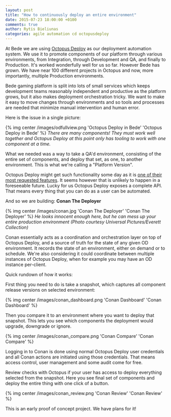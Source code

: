 ```yaml
---
layout: post
title: "How to continuously deploy an entire environment"
date: 2015-07-23 18:00:00 +0100
comments: true
author: Rytis Bieliunas
categories: agile automation cd octopusdeploy
---
```


At Bede we are using [Octopus Deploy](https://octopusdeploy.com/) as our deployment automation system. We use it to promote components of our platform through various environments, from Integration, through Development and QA, and finally to Production. It's worked wonderfully well for us so far. However Bede has grown. We have near 100 different projects in Octopus and now, more importantly, multiple Production environments.

<!-- more -->

Bede gaming platform is split into lots of small services which keeps development teams reasonably independent and productive as the platform grows, but it also makes deployment orchestration tricky. We want to make it easy to move changes through environments and so tools and processes are needed that minimize manual intervention and human error.

Here is the issue in a single picture:

{% img center /images/odfullview.png 'Octopus Deploy in Bede' 'Octopus Deploy in Bede' %}
*There are many components! They must work well together and Octopus Deploy at this point only has tooling to work with one component at a time.*

What we needed was a way to take a QA'd environment, consisting of the entire set of components, and deploy that set, as one, to another environment.  This is what we're calling a "Platform Version".

Octopus Deploy might get such functionality some day as it is [one of their most requested features](https://octopusdeploy.uservoice.com/forums/170787-general/suggestions/5852439-encapsulate-deployment-of-multiple-projects-into-s). It seems however that is unlikely to happen in a foreseeable future. Lucky for us Octopus Deploy exposes a complete API. That means every thing that you can do as a user can be automated.

And so we are building: **Conan The Deployer**

{% img center /images/conan.jpg 'Conan The Deployer' 'Conan The Deployer' %}
*He looks innocent enough here, but he can mess up your entire production environment (Photo courtesy Universal Pictures/Everett Collection)*

Conan essentially acts as a coordination and orchestration layer on top of Octopus Deploy, and a source of truth for the state of any given OD environment. It records the state of an environment, either on demand or to schedule. We're also considering it could coordinate between multiple instances of Octopus Deploy, when for example you may have an OD instance per-client.

Quick rundown of how it works:

First thing you need to do is take a snapshot, which captures all component release versions on selected environment:

{% img center /images/conan_dashboard.png 'Conan Dashboard' 'Conan Dashboard' %}

Then you compare it to an environment where you want to deploy that snapshot. This lets you see which components the deployment would upgrade, downgrade or ignore.

{% img center /images/conan_compare.png 'Conan Compare' 'Conan Compare' %}

Logging in to Conan is done using normal Octopus Deploy user credentials and all Conan actions are initiated using those credentials. That means access control, user management and some audit come for free.

Review checks with Octopus if your user has access to deploy everything selected from the snapshot. Here you see final set of components and deploy the entire thing with one click of a button.

{% img center /images/conan_review.png 'Conan Review' 'Conan Review' %}

This is an early proof of concept project. We have plans for it!
